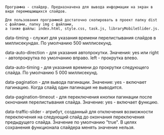     Программа - слайдер. Предназначена для вывода информации на экран в виде перемещающихся слайдов.

    Для пользования программой достаточно скопировать в проект папку dist с файлами, папку img с файлами,
    а также файлы: index.html, style.css, task.js, libraryMobileSlider.js.

data-timing - служит для указания времени перелистывания слайдов в миллисекундах. По умолчанию 500 миллисекунд.
    
data-auto-direction - для указания автопрокутки. Значения: yes или right - автопрокрутка по умолчанию вправо. left - прокрутка влево.
    
data-auto-timing - для указания времени до прокрутки следующего слайда. По умолчанию 5 000 миллисекунд.
    
data-pagination - для вывода пагинации. Значение: yes - включает пагинацию. Когда слайд один пагинация не выводится.

data-pagination-timeout - для переключения кнопки пагинации после окночания перелистывания слайда. Значение: yes - включает функцию.

data-traffic-slider - атрибут, созданный для отключения возможности переключения на следующий слайд до окончания переключения предыдущего слайда. Значение по умолчанию "true". В целях сохранения функционала слайдера менять значение нельзя.
